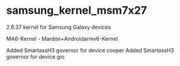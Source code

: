 samsung_kernel_msm7x27 
======================

2.6.37 kernel for Samsung Galaxy devices

MA6-Kernel - Mardon+Androidarmv6-Kernel

Added SmartassH3 governor for device cooper
Added SmartassH3 governor for device gio
